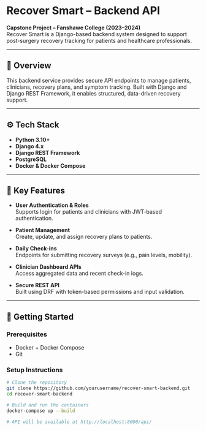 # Recover Smart – Backend API

**Capstone Project – Fanshawe College (2023–2024)**  
Recover Smart is a Django-based backend system designed to support post-surgery recovery tracking for patients and healthcare professionals.

---

## 🧠 Overview

This backend service provides secure API endpoints to manage patients, clinicians, recovery plans, and symptom tracking. Built with Django and Django REST Framework, it enables structured, data-driven recovery support.

---

## ⚙️ Tech Stack

- **Python 3.10+**
- **Django 4.x**
- **Django REST Framework**
- **PostgreSQL**
- **Docker & Docker Compose**

---

## 🔐 Key Features

- **User Authentication & Roles**  
  Supports login for patients and clinicians with JWT-based authentication.

- **Patient Management**  
  Create, update, and assign recovery plans to patients.

- **Daily Check-ins**  
  Endpoints for submitting recovery surveys (e.g., pain levels, mobility).

- **Clinician Dashboard APIs**  
  Access aggregated data and recent check-in logs.

- **Secure REST API**  
  Built using DRF with token-based permissions and input validation.

---

## 🚀 Getting Started

### Prerequisites

- Docker + Docker Compose
- Git

### Setup Instructions

```bash
# Clone the repository
git clone https://github.com/yourusername/recover-smart-backend.git
cd recover-smart-backend

# Build and run the containers
docker-compose up --build

# API will be available at http://localhost:8000/api/
